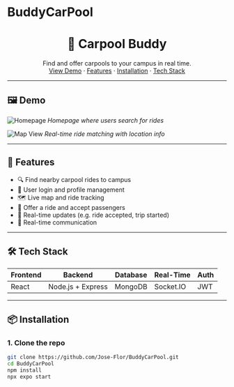 # BuddyCarPool
<h1 align="center">🚗 Carpool Buddy</h1>
<p align="center">
  Find and offer carpools to your campus in real time.
  <br />
  <a href="#demo">View Demo</a>
  ·
  <a href="#features">Features</a>
  ·
  <a href="#installation">Installation</a>
  ·
  <a href="#tech-stack">Tech Stack</a>
</p>

---

## 🖼️ Demo

![Homepage](assets/homepage.png)
*Homepage where users search for rides*

![Map View](assets/map-view.png)
*Real-time ride matching with location info*

---

## 🚀 Features

- 🔍 Find nearby carpool rides to campus
- 👤 User login and profile management
- 🗺️ Live map and ride tracking
- 🚗 Offer a ride and accept passengers
- 🔔 Real-time updates (e.g. ride accepted, trip started)
- 📨 Real-time communication

---

## 🛠 Tech Stack

| Frontend | Backend | Database | Real-Time | Auth |
|----------|---------|----------|-----------|------|
| React    | Node.js + Express | MongoDB | Socket.IO | JWT |

---

## 📦 Installation

### 1. Clone the repo

```bash
git clone https://github.com/Jose-Flor/BuddyCarPool.git
cd BuddyCarPool
npm install
npx expo start
